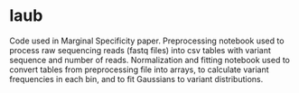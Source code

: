 # laub
Code used in Marginal Specificity paper.
Preprocessing notebook used to process raw sequencing reads (fastq files) into csv tables with variant sequence and number of reads.
Normalization and fitting notebook used to convert tables from preprocessing file into arrays, to calculate variant frequencies in each bin, and to fit Gaussians to variant distributions.
